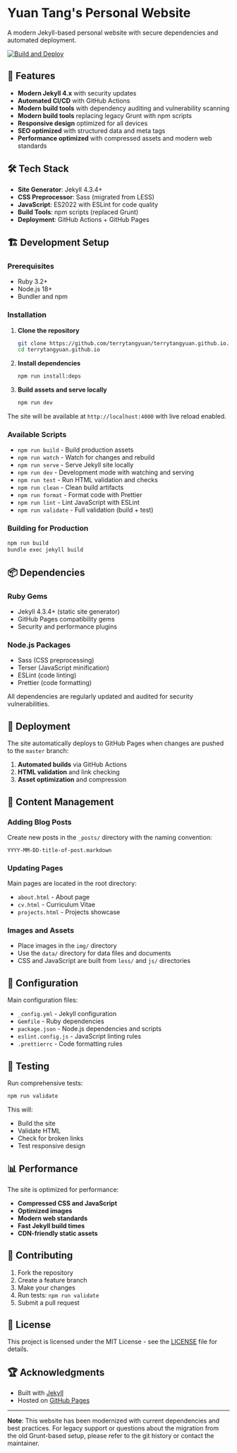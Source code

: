 # Yuan Tang's Personal Website

A modern Jekyll-based personal website with secure dependencies and automated deployment.

[![Build and Deploy](https://github.com/terrytangyuan/terrytangyuan.github.io/actions/workflows/pages.yml/badge.svg)](https://github.com/terrytangyuan/terrytangyuan.github.io/actions/workflows/pages.yml)

## 🚀 Features

- **Modern Jekyll 4.x** with security updates
- **Automated CI/CD** with GitHub Actions
- **Modern build tools** with dependency auditing and vulnerability scanning
- **Modern build tools** replacing legacy Grunt with npm scripts
- **Responsive design** optimized for all devices
- **SEO optimized** with structured data and meta tags
- **Performance optimized** with compressed assets and modern web standards

## 🛠 Tech Stack

- **Site Generator**: Jekyll 4.3.4+
- **CSS Preprocessor**: Sass (migrated from LESS)
- **JavaScript**: ES2022 with ESLint for code quality
- **Build Tools**: npm scripts (replaced Grunt)
- **Deployment**: GitHub Actions + GitHub Pages

## 🏗 Development Setup

### Prerequisites

- Ruby 3.2+
- Node.js 18+
- Bundler and npm

### Installation

1. **Clone the repository**
   ```bash
   git clone https://github.com/terrytangyuan/terrytangyuan.github.io.git
   cd terrytangyuan.github.io
   ```

2. **Install dependencies**
   ```bash
   npm run install:deps
   ```

3. **Build assets and serve locally**
   ```bash
   npm run dev
   ```

The site will be available at `http://localhost:4000` with live reload enabled.

### Available Scripts

- `npm run build` - Build production assets
- `npm run watch` - Watch for changes and rebuild
- `npm run serve` - Serve Jekyll site locally
- `npm run dev` - Development mode with watching and serving
- `npm run test` - Run HTML validation and checks
- `npm run clean` - Clean build artifacts
- `npm run format` - Format code with Prettier
- `npm run lint` - Lint JavaScript with ESLint
- `npm run validate` - Full validation (build + test)

### Building for Production

```bash
npm run build
bundle exec jekyll build
```



## 📦 Dependencies

### Ruby Gems
- Jekyll 4.3.4+ (static site generator)
- GitHub Pages compatibility gems
- Security and performance plugins

### Node.js Packages
- Sass (CSS preprocessing)
- Terser (JavaScript minification)
- ESLint (code linting)
- Prettier (code formatting)

All dependencies are regularly updated and audited for security vulnerabilities.

## 🚀 Deployment

The site automatically deploys to GitHub Pages when changes are pushed to the `master` branch:

1. **Automated builds** via GitHub Actions
2. **HTML validation** and link checking
3. **Asset optimization** and compression

## 📝 Content Management

### Adding Blog Posts

Create new posts in the `_posts/` directory with the naming convention:
```
YYYY-MM-DD-title-of-post.markdown
```

### Updating Pages

Main pages are located in the root directory:
- `about.html` - About page
- `cv.html` - Curriculum Vitae
- `projects.html` - Projects showcase

### Images and Assets

- Place images in the `img/` directory
- Use the `data/` directory for data files and documents
- CSS and JavaScript are built from `less/` and `js/` directories

## 🔧 Configuration

Main configuration files:

- `_config.yml` - Jekyll configuration
- `Gemfile` - Ruby dependencies
- `package.json` - Node.js dependencies and scripts
- `eslint.config.js` - JavaScript linting rules
- `.prettierrc` - Code formatting rules

## 🧪 Testing

Run comprehensive tests:

```bash
npm run validate
```

This will:
- Build the site
- Validate HTML
- Check for broken links
- Test responsive design

## 📊 Performance

The site is optimized for performance:

- **Compressed CSS and JavaScript**
- **Optimized images**
- **Modern web standards**
- **Fast Jekyll build times**
- **CDN-friendly static assets**

## 🤝 Contributing

1. Fork the repository
2. Create a feature branch
3. Make your changes
4. Run tests: `npm run validate`
5. Submit a pull request

## 📄 License

This project is licensed under the MIT License - see the [LICENSE](LICENSE) file for details.

## 🏆 Acknowledgments

- Built with [Jekyll](https://jekyllrb.com/)
- Hosted on [GitHub Pages](https://pages.github.com/)

---

**Note**: This website has been modernized with current dependencies and best practices. For legacy support or questions about the migration from the old Grunt-based setup, please refer to the git history or contact the maintainer.
